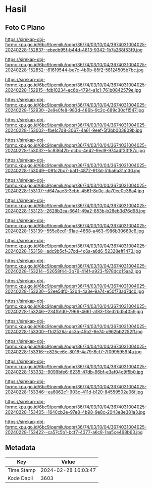 # Hasil

## Foto C Plano

https://sirekap-obj-formc.kpu.go.id/6bc9/pemilu/pdpr/36/74/03/10/04/3674031004025-20240228-152837--ebedb95f-b44d-4813-9342-1b7a268f53f9.jpg

https://sirekap-obj-formc.kpu.go.id/6bc9/pemilu/pdpr/36/74/03/10/04/3674031004025-20240228-152852--61619544-be7c-4b9b-85f2-58124505b7bc.jpg

https://sirekap-obj-formc.kpu.go.id/6bc9/pemilu/pdpr/36/74/03/10/04/3674031004025-20240228-152915--fdb10234-ec6b-4794-a1c1-761b0842579e.jpg

https://sirekap-obj-formc.kpu.go.id/6bc9/pemilu/pdpr/36/74/03/10/04/3674031004025-20240228-152930--2e9e0fe8-983d-486b-9c2c-689c30cf1547.jpg

https://sirekap-obj-formc.kpu.go.id/6bc9/pemilu/pdpr/36/74/03/10/04/3674031004025-20240228-153002--fbe1c7d8-3067-4a61-9eef-5f3bb003809b.jpg

https://sirekap-obj-formc.kpu.go.id/6bc9/pemilu/pdpr/36/74/03/10/04/3674031004025-20240228-153032--5c83642b-dcbc-4e42-9ed9-974a4f33f87c.jpg

https://sirekap-obj-formc.kpu.go.id/6bc9/pemilu/pdpr/36/74/03/10/04/3674031004025-20240228-153049--091c2bc7-baf1-4872-913d-51ba6a31a130.jpg

https://sirekap-obj-formc.kpu.go.id/6bc9/pemilu/pdpr/36/74/03/10/04/3674031004025-20240228-153107--d647aae3-3cbb-4561-8c0c-da70ee0c38a4.jpg

https://sirekap-obj-formc.kpu.go.id/6bc9/pemilu/pdpr/36/74/03/10/04/3674031004025-20240228-153123--2628b2ca-6641-49a2-853b-b28eb3d76d98.jpg

https://sirekap-obj-formc.kpu.go.id/6bc9/pemilu/pdpr/36/74/03/10/04/3674031004025-20240228-153139--555e8cd1-61ae-4668-a463-f986b30669c6.jpg

https://sirekap-obj-formc.kpu.go.id/6bc9/pemilu/pdpr/36/74/03/10/04/3674031004025-20240228-153158--adc9b5cf-37cd-4c6a-a6d6-52328eff1473.jpg

https://sirekap-obj-formc.kpu.go.id/6bc9/pemilu/pdpr/36/74/03/10/04/3674031004025-20240228-153214--52658f44-3b76-414f-a923-f978dcd15aa2.jpg

https://sirekap-obj-formc.kpu.go.id/6bc9/pemilu/pdpr/36/74/03/10/04/3674031004025-20240228-153230--52ee5df0-52d4-4a3e-9a74-e50f73ad7dc0.jpg

https://sirekap-obj-formc.kpu.go.id/6bc9/pemilu/pdpr/36/74/03/10/04/3674031004025-20240228-153246--234fb1d0-7966-4661-a183-13ed2bd54059.jpg

https://sirekap-obj-formc.kpu.go.id/6bc9/pemilu/pdpr/36/74/03/10/04/3674031004025-20240228-153300--f1d2526a-dc3a-45b2-9e74-c962bb2252ff.jpg

https://sirekap-obj-formc.kpu.go.id/6bc9/pemilu/pdpr/36/74/03/10/04/3674031004025-20240228-153316--c825ee6e-8016-4a79-8cf7-7f0995959f4a.jpg

https://sirekap-obj-formc.kpu.go.id/6bc9/pemilu/pdpr/36/74/03/10/04/3674031004025-20240228-153332--9099bfe6-6235-47db-96bf-e3af04c9f5b0.jpg

https://sirekap-obj-formc.kpu.go.id/6bc9/pemilu/pdpr/36/74/03/10/04/3674031004025-20240228-153346--ea6062c1-903c-411d-b120-84559502e06f.jpg

https://sirekap-obj-formc.kpu.go.id/6bc9/pemilu/pdpr/36/74/03/10/04/3674031004025-20240228-153405--1640cb2e-97e8-4b98-9e8c-2043e8e381a3.jpg

https://sirekap-obj-formc.kpu.go.id/6bc9/pemilu/pdpr/36/74/03/10/04/3674031004025-20240228-153422--ca57c5b1-bcf7-4377-a6c8-1aa5ce468b63.jpg


## Metadata

| Key        | Value               |
| ---------- | ------------------- |
| Time Stamp | 2024-02-28 16:03:47 |
| Kode Dapil | 3603                |



